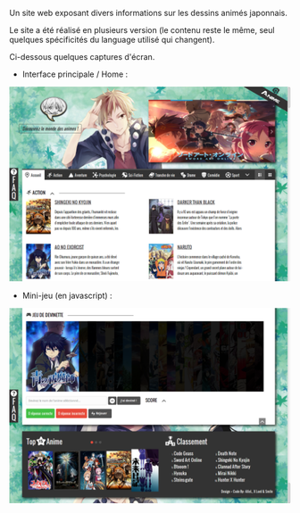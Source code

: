 Un site web exposant divers informations sur les dessins animés japonnais.

Le site a été réalisé en plusieurs version (le contenu reste le même, seul quelques spécificités du language utilisé qui changent).

Ci-dessous quelques captures d'écran.

 + Interface principale / Home :

![Screenshot](home_screenshot.png)

 + Mini-jeu (en javascript) :

![Screenshot](mini_game_screenshot.png)
